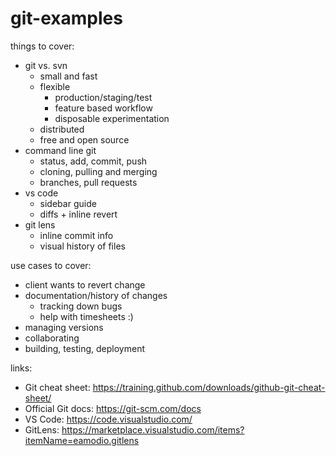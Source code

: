# git-examples

things to cover:

- git vs. svn
  - small and fast
  - flexible
    - production/staging/test
    - feature based workflow
    - disposable experimentation
  - distributed
  - free and open source
- command line git
  - status, add, commit, push
  - cloning, pulling and merging
  - branches, pull requests
- vs code
  - sidebar guide
  - diffs + inline revert
- git lens
  - inline commit info
  - visual history of files

use cases to cover:

- client wants to revert change
- documentation/history of changes
  - tracking down bugs
  - help with timesheets :)
- managing versions
- collaborating
- building, testing, deployment

links:

- Git cheat sheet: https://training.github.com/downloads/github-git-cheat-sheet/
- Official Git docs: https://git-scm.com/docs
- VS Code: https://code.visualstudio.com/
- GitLens: https://marketplace.visualstudio.com/items?itemName=eamodio.gitlens
